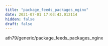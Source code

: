 ```yaml
---
title: "package_feeds_packages_nginx"
date: 2021-07-01 17:03:43.012114
hidden: false
draft: false
---
```


ath79/generic/package_feeds_packages_nginx

